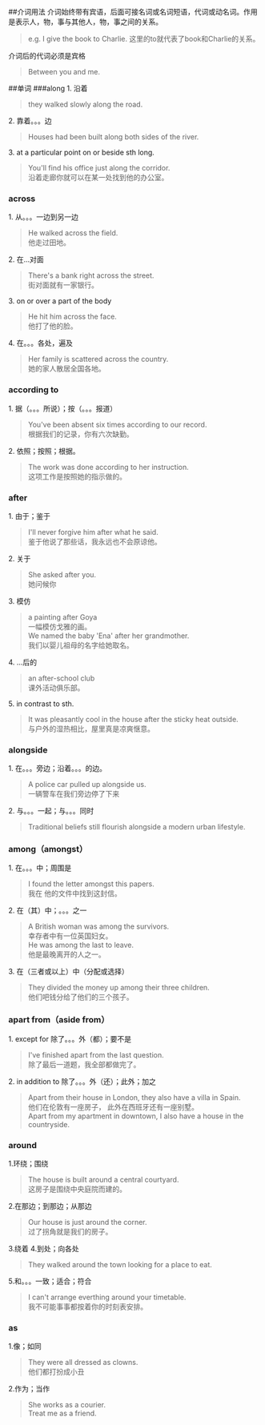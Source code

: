 ##介词用法
介词始终带有宾语，后面可接名词或名词短语，代词或动名词。作用是表示人，物，事与其他人，物，事之间的关系。  
> e.g.  I give the book to Charlie. 这里的to就代表了book和Charlie的关系。  

介词后的代词必须是宾格  
> Between you and me.  


##单词
###along 
1\. 沿着  
> they walked slowly along the road.  

2\. 靠着。。。边  
> Houses had been built along both sides of the river.  

3\. at a particular point on or beside sth long.  
> You'll find his office just along the corridor.  
> 沿着走廊你就可以在某一处找到他的办公室。  

### across  
1\. 从。。。一边到另一边  
> He walked across the field.  
> 他走过田地。  

2\. 在...对面  
> There's a bank right across the street.  
> 街对面就有一家银行。  

3\. on or over a part of the body  
> He hit him across the face.  
> 他打了他的脸。  

4\. 在。。。各处，遍及  
> Her family is scattered across the country.  
> 她的家人散居全国各地。  

### according to  
1\. 据（。。。所说）；按（。。。报道）  
> You've been absent six times according to our record.  
> 根据我们的记录，你有六次缺勤。  

2\. 依照；按照；根据。  
> The work was done according to her instruction.  
> 这项工作是按照她的指示做的。  

### after  
1\. 由于；鉴于  
> I'll never forgive him after what he said.  
> 鉴于他说了那些话，我永远也不会原谅他。  

2\. 关于  
> She asked after you.  
> 她问候你  

3\. 模仿  
> a painting after Goya  
> 一幅模仿戈雅的画。  
> We named the baby 'Ena' after her grandmother.  
> 我们以婴儿祖母的名字给她取名。  

4\. ...后的  
> an after-school club  
> 课外活动俱乐部。  

5\. in contrast to sth.  
> It was pleasantly cool in the house after the sticky heat outside.  
> 与户外的湿热相比，屋里真是凉爽惬意。  

### alongside  
1\. 在。。。旁边；沿着。。。的边。  
> A police car pulled up alongside us.  
> 一辆警车在我们旁边停了下来  

2\. 与。。。一起；与。。。同时  
> Traditional beliefs still flourish alongside a modern urban lifestyle.  

### among（amongst）  
1\. 在。。。中；周围是  
> I found the letter amongst this papers.  
> 我在 他的文件中找到这封信。  

2\. 在（其）中；。。。之一  
> A British woman  was among the survivors.  
> 幸存者中有一位英国妇女。  
> He was among the last to leave.  
> 他是最晚离开的人之一。  

3\. 在（三者或以上）中（分配或选择）  
> They divided the money up among their three children.  
> 他们吧钱分给了他们的三个孩子。  

### apart from（aside from）  
1\. except for  除了。。。外（都）；要不是  
> I've finished apart from the last question.  
> 除了最后一道题，我全部都做完了。  

2\. in addition to 除了。。。外（还）；此外；加之  
> Apart from their house in London, they also have a villa in Spain.  
> 他们在伦敦有一座房子， 此外在西班牙还有一座别墅。  
> Apart from my apartment in downtown, I also have a house in the countryside.  

### around  
1\.环绕；围绕  
> The house is built around a central courtyard.  
> 这房子是围绕中央庭院而建的。  

2\.在那边；到那边；从那边  
> Our house is just around the corner.  
> 过了拐角就是我们的房子。  

3\.绕着
4\.到处；向各处  
> They walked around the town looking for a place to eat.  

5\.和。。。一致；适合；符合  
> I can't arrange everthing around your timetable.  
> 我不可能事事都按着你的时刻表安排。  

### as  
1\.像；如同
> They were all dressed as clowns.  
> 他们都打扮成小丑  

2\.作为；当作
> She works as a courier.    
> Treat me as a friend.  

















 
